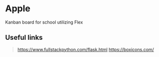 # Apple
Kanban board for school utilizing Flex


## Useful links 
> https://www.fullstackpython.com/flask.html
> https://boxicons.com/
